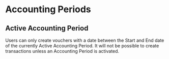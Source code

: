 # Accounting Periods

## 

## Active Accounting Period

Users can only create vouchers with a date between the Start and End date of the currently Active Accounting Period. It will not be possible to create transactions unless an Accounting Period is activated.

